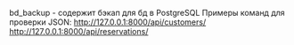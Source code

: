 bd_backup - содержит бэкап для бд в PostgreSQL
Примеры команд для проверки JSON:
  http://127.0.0.1:8000/api/customers/
  http://127.0.0.1:8000/api/reservations/
